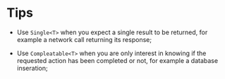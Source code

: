 # Tips

- Use `Single<T>` when you expect a single result to be returned, for example a
  network call returning its response;

- Use `Compleatable<T>` when you are only interest in knowing if the requested
  action has been completed or not, for example a database inseration;
